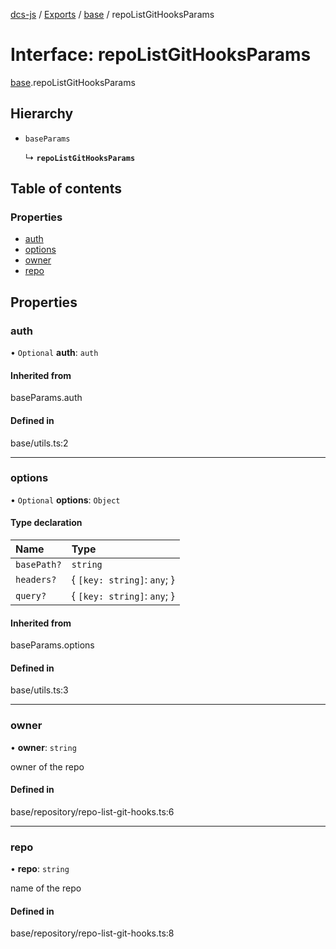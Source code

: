 [dcs-js](../README.md) / [Exports](../modules.md) / [base](../modules/base.md) / repoListGitHooksParams

# Interface: repoListGitHooksParams

[base](../modules/base.md).repoListGitHooksParams

## Hierarchy

- `baseParams`

  ↳ **`repoListGitHooksParams`**

## Table of contents

### Properties

- [auth](base.repoListGitHooksParams.md#auth)
- [options](base.repoListGitHooksParams.md#options)
- [owner](base.repoListGitHooksParams.md#owner)
- [repo](base.repoListGitHooksParams.md#repo)

## Properties

### <a id="auth" name="auth"></a> auth

• `Optional` **auth**: `auth`

#### Inherited from

baseParams.auth

#### Defined in

base/utils.ts:2

___

### <a id="options" name="options"></a> options

• `Optional` **options**: `Object`

#### Type declaration

| Name | Type |
| :------ | :------ |
| `basePath?` | `string` |
| `headers?` | { `[key: string]`: `any`;  } |
| `query?` | { `[key: string]`: `any`;  } |

#### Inherited from

baseParams.options

#### Defined in

base/utils.ts:3

___

### <a id="owner" name="owner"></a> owner

• **owner**: `string`

owner of the repo

#### Defined in

base/repository/repo-list-git-hooks.ts:6

___

### <a id="repo" name="repo"></a> repo

• **repo**: `string`

name of the repo

#### Defined in

base/repository/repo-list-git-hooks.ts:8
